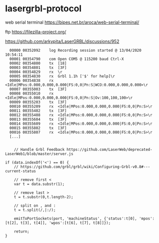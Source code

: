 # lasergrbl-protocol

web serial terminal https://bipes.net.br/aroca/web-serial-terminal/

ftp  https://filezilla-project.org/

https://github.com/arkypita/LaserGRBL/discussions/952

      00000	00352092	log	Recording session started @ 13/04/2020 10:54:11
      00001	00354790	com	Open COM5 @ 115200 baud Ctrl-X
      00002	00354800	tx	[18]
      00003	00354801	tx	[3F]
      00004	00354829	rx	\r
      00005	00354830	rx	Grbl 1.1h ['$' for help]\r
      00006	00354838	rx	<Idle|MPos:0.000,0.000,0.000|FS:0,0|Pn:S|WCO:0.000,0.000,0.000>\r
      00007	00355003	tx	[3F]
      00008	00355010	rx	<Idle|MPos:0.000,0.000,0.000|FS:0,0|Pn:S|Ov:100,100,100>\r
      00009	00355203	tx	[3F]
      00010	00355209	rx	<Idle|MPos:0.000,0.000,0.000|FS:0,0|Pn:S>\r
      00011	00355402	tx	[3F]
      00012	00355408	rx	<Idle|MPos:0.000,0.000,0.000|FS:0,0|Pn:S>\r
      00013	00355604	tx	[3F]
      00014	00355609	rx	<Idle|MPos:0.000,0.000,0.000|FS:0,0|Pn:S>\r
      00015	00355802	tx	[3F]
      00016	00355807	rx	<Idle|MPos:0.000,0.000,0.000|FS:0,0|Pn:S>\r
      [...]
      
      
      	// Handle Grbl Feedback https://github.com/LaserWeb/deprecated-LaserWeb1/blob/master/server.js

	if (data.indexOf('<') == 0) {
		// https://github.com/grbl/grbl/wiki/Configuring-Grbl-v0.8#---current-status

		// remove first <
		var t = data.substr(1);

		// remove last >
		t = t.substr(0,t.length-2);

		// split on , and :
		t = t.split(/,|:/);

		emitToPortSockets(port, 'machineStatus', {'status':t[0], 'mpos':[t[2], t[3], t[4]], 'wpos':[t[6], t[7], t[8]]});

		return;
	}
